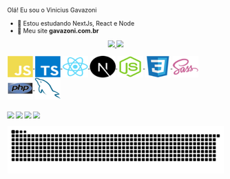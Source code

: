 Olá! Eu sou o Vinicius Gavazoni

- 🌱 Estou estudando NextJs, React e Node
- 💞️ Meu site <b>gavazoni.com.br</b>

<div align="center">
  <a href="https://github.com/vgavazoni">
  <img height="150em" src="https://github-readme-stats.vercel.app/api?username=vgavazoni&show_icons=true&theme=gotham&include_all_commits=true&count_private=true"/>
  <img height="150em" src="https://github-readme-stats.vercel.app/api/top-langs/?username=vgavazoni&layout=compact&langs_count=8&theme=gotham"/>
</div>
  
<div style="display: inline_block"><br>
  <img align="center" alt="Vini-Js" height="50" width="60" src="https://raw.githubusercontent.com/devicons/devicon/master/icons/javascript/javascript-plain.svg">
  <img align="center" alt="Vini-Ts" height="50" width="60" src="https://raw.githubusercontent.com/devicons/devicon/master/icons/typescript/typescript-plain.svg">
  <img align="center" alt="Vini-React" height="50" width="60" src="https://raw.githubusercontent.com/devicons/devicon/master/icons/react/react-original.svg">
  <img align="center" alt="Vini-Next" height="50" width="60" src="https://raw.githubusercontent.com/devicons/devicon/master/icons/nextjs/nextjs-original.svg">
  <img align="center" alt="Vini-Node" height="50" width="60" src="https://raw.githubusercontent.com/devicons/devicon/master/icons/nodejs/nodejs-original.svg">
  <img align="center" alt="Vini-CSS" height="50" width="60" src="https://raw.githubusercontent.com/devicons/devicon/master/icons/css3/css3-original.svg">
  <img align="center" alt="Vini-SCSS" height="50" width="60" src="https://raw.githubusercontent.com/devicons/devicon/master/icons/sass/sass-original.svg">
  <img align="center" alt="Vini-Php" height="50" width="60" src="https://raw.githubusercontent.com/devicons/devicon/master/icons/php/php-original.svg">
  <img align="center" alt="Vini-Mysql" height="50" width="60" src="https://raw.githubusercontent.com/devicons/devicon/master/icons/mysql/mysql-original.svg">
</div>  

 ##
 
<div> 
  <a href="https://www.youtube.com/user/syncmaster795ful" target="_blank"><img src="https://img.shields.io/badge/YouTube-FF0000?style=for-the-badge&logo=youtube&logoColor=white" target="_blank"></a>
  <a href="https://instagram.com/viniciusgavazoni" target="_blank"><img src="https://img.shields.io/badge/-Instagram-%23E4405F?style=for-the-badge&logo=instagram&logoColor=white" target="_blank"></a>
  <a href = "mailto:vinicius.gavazoni@gmail.com"><img src="https://img.shields.io/badge/-Gmail-%23333?style=for-the-badge&logo=gmail&logoColor=white" target="_blank"></a>
  <a href="https://www.linkedin.com/in/vinicius-gavazoni-2a5844186" target="_blank"><img src="https://img.shields.io/badge/-LinkedIn-%230077B5?style=for-the-badge&logo=linkedin&logoColor=white" target="_blank"></a> 
 
  ![Snake animation](https://github.com/vgavazoni/vgavazoni/blob/output/github-contribution-grid-snake.svg)
 
</div>
